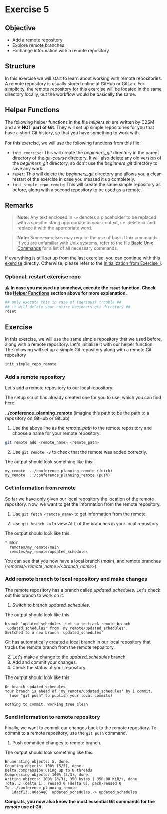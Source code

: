 # Exercise 5

## Objective
* Add a remote repository
* Explore remote branches
* Exchange information with a remote repository

## Structure
In this exercise we will start to learn about working with remote repositories. A remote repository is usually stored online at GitHub or GitLab. For simplicity, the remote repository for this exercise will be located in the same directory locally, but the workflow would be basically the same.

## Helper Functions
The following helper functions in the file *helpers.sh* are written by C2SM and are **NOT** **part of Git**. They will set up simple repositories for you that have a short Git history, so that you have something to work with.

For this exercise, we will use the following functions from this file:
   * `init_exercise`: This will create the *beginners_git* directory in the parent directory of the *git-course* directory. It will also delete any old version of the *beginners_git* directory, so don't use the *beginners_git* directory to save any work.
   * `reset`: This will delete the *beginners_git* directory and allows you a clean restart of the exercise in case you messed it up completely.
   * `init_simple_repo_remote`: This will create the same simple repository as before, along with a second repository to be used as a remote.

## Remarks   

> **Note:** Any text enclosed in `<>` denotes a placeholder to be replaced with a specific string appropriate to your context, i.e. delete `<>` and replace it with the appropriate word.

> **Note:** Some exercises may require the use of basic Unix commands. If you are unfamiliar with Unix systems, refer to the file [Basic Unix Commands](Unix_Commands.md) for a list of all necessary commands.

If everything is still set up from the last exercise, you can continue with [this exercise](#exercise) directly.
Otherwise, please refer to the [Initialization from Exercise 1](Exercise_1_basic_commands.md#initialization).

### Optional: restart exercise repo

⚠️ **In case you messed up somehow, execute the `reset` function. Check the [Helper Functions](#helper-functions) section above for more explanation.**

```bash
## only execute this in case of (serious) trouble ##
## it will delete your entire beginners_git directory ##
reset
```

## Exercise

In this exercise, we will use the same simple repository that we used before, along with a remote repository. Let's initialize it with our helper function. The following will set up a simple Git repository along with a remote Git repository


```bash
init_simple_repo_remote
```

### Add a remote repository

Let's add a remote repository to our local repository.  

The setup script has already created one for you to use, which you can find here: 

**../conference_planning_remote** (imagine this path to be the path to a repository on GitHub or GitLab)

1. Use the above line as the *remote_path* to the remote repository and choose a name for your remote repository:

```bash
git remote add <remote_name> <remote_path>
```

2. Use `git remote -v` to check that the remote was added correctly.

The output should look something like this:
```
my_remote  ../conference_planning_remote (fetch)
my_remote  ../conference_planning_remote (push)
```

### Get information from remote

So far we have only given our local repository the location of the remote repository. Now, we want to get the information from the remote repository.

1. Use `git fetch <remote_name>` to get information from the remote.

2. Use `git branch -a` to view ALL of the branches in your local repository.

The output should look like this:
```
* main
  remotes/my_remote/main
  remotes/my_remote/updated_schedules
```

You can see that you now have a local branch (*main*), and remote branches (*remotes/\<remote_name>/\<branch_name>*).

### Add remote branch to local repository and make changes

The remote repository has a branch called *updated_schedules*.
Let's check out this branch to work on it.  

1. Switch to branch *updated_schedules*.

The output should look like this:
```
branch 'updated_schedules' set up to track remote branch 'updated_schedules' from 'my_remote/updated_schedules'.
Switched to a new branch 'updated_schedules'
```

Git has automatically created a local branch in our local repository that tracks the remote branch from the remote repository.

2. Let's make a change to the *updated_schedules* branch.
3. Add and commit your changes.
4. Check the status of your repository.

The output should look like this:
```
On branch updated_schedules
Your branch is ahead of 'my_remote/updated_schedules' by 1 commit.
  (use "git push" to publish your local commits)

nothing to commit, working tree clean
```

### Send information to remote repository

Finally, we want to commit our changes back to the remote repository. To commit to a remote repository, use the `git push` command.

1. Push commited changes to remote branch.

The output should look something like this:
```
Enumerating objects: 5, done.
Counting objects: 100% (5/5), done.
Delta compression using up to 8 threads
Compressing objects: 100% (3/3), done.
Writing objects: 100% (3/3), 350 bytes | 350.00 KiB/s, done.
Total 3 (delta 1), reused 0 (delta 0), pack-reused 0
To ../conference_planning_remote
   1dacf13..80e64e8  updated_schedules -> updated_schedules
```

**Congrats, you now also know the most essential Git commands for the _remote_ use of Git.**